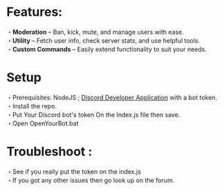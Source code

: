 # Features:
・**Moderation** – Ban, kick, mute, and manage users with ease.  
・**Utility** – Fetch user info, check server stats, and use helpful tools.  
・**Custom Commands** – Easily extend functionality to suit your needs.  

# Setup
・Prerequisites: NodeJS ; [Discord Developer Application](https://discord.com/developers/applications) with a bot token.  
・Install the repo.  
・Put Your Discord bot's token On the Index.js file then save.  
・Open OpenYourBot.bat  
  
# Troubleshoot :  
・See if you really put the token on the index.js  
・If you got any other issues then go look up on the forum.   
